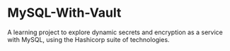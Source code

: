 # MySQL-With-Vault
A learning project to explore dynamic secrets and encryption as a service with MySQL, using the Hashicorp suite of technologies.
